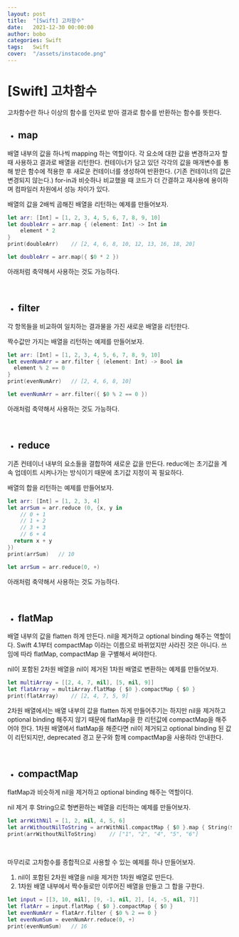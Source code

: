 ```yaml
---
layout: post
title:  "[Swift] 고차함수"
date:   2021-12-30 00:00:00
author: bobo
categories: Swift
tags:   Swift
cover:  "/assets/instacode.png"
---
```


# [Swift] 고차함수

고차함수란 하나 이상의 함수를 인자로 받아 결과로 함수를 반환하는 함수를 뜻한다.

- ## map

배열 내부의 값을 하나씩 mapping 하는 역할이다. 각 요소에 대한 값을 변경하고자 할 때 사용하고 결과로 배열을 리턴한다.
컨테이너가 담고 있던 각각의 값을 매개변수를 통해 받은 함수에 적용한 후 새로운 컨테이너를 생성하여 반환한다. (기존 컨테이너의 값은 변경되지 않는다.)
for-in과 비슷하나 비교했을 때 코드가 더 간결하고 재사용에 용이하며 컴파일러 차원에서 성능 차이가 있다.

배열의 값을 2배씩 곱해진 배열을 리턴하는 예제를 만들어보자.

```swift
let arr: [Int] = [1, 2, 3, 4, 5, 6, 7, 8, 9, 10]
let doubleArr = arr.map { (element: Int) -> Int in 
	element * 2
}
print(doubleArr)	// [2, 4, 6, 8, 10, 12, 13, 16, 18, 20]
```

```swift
let doubleArr = arr.map({ $0 * 2 })
```

아래처럼 축약해서 사용하는 것도 가능하다.

<br/>

- ## filter

각 항목들을 비교하여 일치하는 결과물을 가진 새로운 배열을 리턴한다.

짝수값만 가지는 배열을 리턴하는 예제를 만들어보자.

```swift
let arr: [Int] = [1, 2, 3, 4, 5, 6, 7, 8, 9, 10]
let evenNumArr = arr.filter { (element: Int) -> Bool in
  element % 2 == 0
}
print(evenNumArr)	// [2, 4, 6, 8, 10]
```

```swift
let evenNumArr = arr.filter({ $0 % 2 == 0 })
```

아래처럼 축약해서 사용하는 것도 가능하다.

<br/>

- ## reduce

기존 컨테이너 내부의 요소들을 결합하여 새로운 값을 만든다. reduc에는 초기값을 계속 업데이트 시켜나가는 방식이기 때문에 초기값 지정이 꼭 필요하다.

배열의 합을 리턴하는 예제를 만들어보자.

```swift
let arr: [Int] = [1, 2, 3, 4]
let arrSum = arr.reduce (0, {x, y in                             
	// 0 + 1
	// 1 + 2
	// 3 + 3
	// 6 + 4
  return x + y
})
print(arrSum)	// 10
```

```swift
let arrSum = arr.reduce(0, +)
```

아래처럼 축약해서 사용하는 것도 가능하다.

<br/>

- ## flatMap

배열 내부의 값을 flatten 하게 만든다. nil을 제거하고 optional binding 해주는 역할이다. Swift 4.1부터 compactMap 이라는 이름으로 바뀌었지만 사라진 것은 아니다. 쓰임에 따라 flatMap, compactMap 을 구별해서 써야한다.

nil이 포함된 2차원 배열을 nil이 제거된 1차원 배열로 변환하는 예제를 만들어보자.

```swift
let multiArray = [[2, 4, 7, nil], [5, nil, 9]]
let flatArray = multiArray.flatMap { $0 }.compactMap { $0 }
print(flatArray)	// [2, 4, 7, 5, 9]
```

2차원 배열에서는 배열 내부의 값을 flatten 하게 만들어주기는 하지만 nil을 제거하고 optional binding 해주지 않기 때문에 flatMap을 한 리턴값에 compactMap을 해주어야 한다. 1차원 배열에서 flatMap을 해준다면 nil이 제거되고 optional binding 된 값이 리턴되지만, deprecated 경고 문구와 함께 compactMap을 사용하라 안내한다.

<br/>

- ## compactMap

flatMap과 비슷하게 nil을 제거하고 optional binding 해주는 역할이다.

nil 제거 후 String으로 형변환하는 배열을 리턴하는 예제를 만들어보자.

```swift
let arrWithNil = [1, 2, nil, 4, 5, 6]
let arrWithoutNilToString = arrWithNil.compactMap { $0 }.map { String($0) }
print(arrWithoutNilToString)	// ["1", "2", "4", "5", "6"]
```

<br/>

마무리로 고차함수를 종합적으로 사용할 수 있는 예제를 하나 만들어보자. 

1. nil이 포함된 2차원 배열을 nil을 제거한 1차원 배열로 만든다.
2. 1차원 배열 내부에서 짝수들로만 이루어진 배열을 만들고 그 합을 구한다.

```swift
let input = [[3, 10, nil], [9, -1, nil, 2], [4, -5, nil, 7]]
let flatArr = input.flatMap { $0 }.compactMap { $0 }
let evenNumArr = flatArr.filter { $0 % 2 == 0 }
let evenNumSum = evenNumArr.reduce(0, +)
print(evenNumSum)	// 16
```

<br/>
<br/>
<br/>